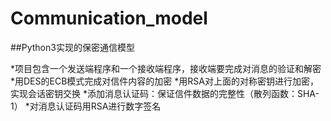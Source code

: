 # Communication_model
##Python3实现的保密通信模型

*项目包含一个发送端程序和一个接收端程序，接收端要完成对消息的验证和解密
*用DES的ECB模式完成对信件内容的加密
*用RSA对上面的对称密钥进行加密，实现会话密钥交换
*添加消息认证码：保证信件数据的完整性（散列函数：SHA-1）
*对消息认证码用RSA进行数字签名
